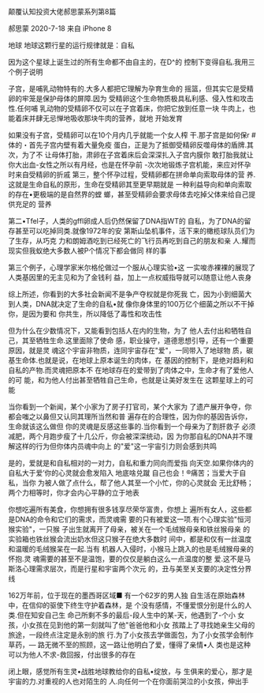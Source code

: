 颠覆认知投资大佬郝思蒙系列第8篇

郝思蒙 2020-7-18 来自 iPhone 8

地球 ﻿地球这颗行星的运行规律就是：自私

因为这个星球上诞生过的所有生命都不由自主的，在D^的 控制下变得自私.我用三个例子说明

子宫，是哺乳动物特有的.大多人都把它理解为孕育生命的 摇篮，但其实它是受精卵的牢笼是保护母体的屏障.因为 受精卵这个生命物质极具私利感、侵入性和攻击性.任何哺 乳动物的受精卵不仅可以在子宫着床，你把它放到任意一块 牛肉上，也能着床并肆无忌惮地吸收那块牛肉的营养，就地 开始发育

如果没有子宫，受精卵可以在10个月内几乎就能一个女人榨 干.那子宫是如何保r #体的・首先子宫内壁有着大量免疫 蛋白，正是为了抵御受精卵反噬母体的盾牌.其次，为了不 让母体打胎，肃卵在子宫着床后会深深扎入子宫内膜你 敢打胎我就让你大出血-女性之所以有月经，也是在怀孕前 -次次地锻炼子宫机能，来应对怀孕时来自受精卵的折戚 第三，整个怀孕过程，受精卵都在拼命单向索取母体的营 养.这就是生命自私的原形，生命在受精卵其至更早期就是 一种利益导向和单向索取的存在•更极端的是自然界的螳 螂，甚至受精卵会要求母体去吃掉父体来给自己提供充足的 营养

第二•Tfel子，人类的gffl卵成人后仍然保留了DNA指WT的 自私，为了DNA的留存甚至可以吃掉同类.就像1972年的安 第斯山坠机事件，活下来的橄榄球队员们为了生存，从巧克 力和朗姆酒吃到已经死亡的飞行员再吃到自己的朋友和亲 人.耀而现实但我蚁绝大多数人被P个情况下都会做同 样的事

第三个例子，心理学家米尔格伦做过一个服从心理实验•这 一实唆赤裸裸的展现了人类基因里的无主见和为了金钱利 益，加上一点权威指导就可以随意让他人丧身

综上所述，你看到的大多社会新闻不是争产夺权就是你死我 亡，因为小到细菌大到人类，DNA就决定了生命的自私•就 像你身体里的100万亿个细菌之所以不干掉你，是因为要和 你共生，所以降低了毒性和攻击性

但为什么在少数情况下，又能看到包括人在内的生物，为了 他人去付出和牺牲自己，其至牺牲生命.这里面除了使命 感，职业操守，道德思想引导，还有一个重要原因，就是灵 魂这个宇宙非物质，连同宇宙存在"爱"，一同带入了地球物 质，碳基生命体.也就是说，在地球上原本诞生的肉体，在 基因的控制下，是绝对趋利和自私的产物.而灵魂把原本不 在地球存在的爱带到了肉体之中，生命才有了爱他人的可 能，和为他人付出甚至牺牲自己生命，也就是让美好发生在 这颗星球上的可能

当你看到一个新闻，某个小家为了房子打官司，某个大家为 了遗产展开争夺，你都会嗤之以鼻但又认同其理所当然和普 遍存在的合理性，因为你的基因告诉你，生命就该这么做但 你的灵魂是反感这些事的.当你看到一个母亲为了割肝救子 必须减肥，两个月跑步瘦了十几公斤，你会被深深统动，因 为你那自私的DNA并不理解这样的行为但你体内员魂中向上 的"爱"这一宇宙引力则会感到共鸣

是的，爱就是和自私相对的一对力，自私和重力同向而爱指 向天空.如果你体内的自私大于爱’你的心灵就会愈发陷入 地底啥兑蹴 自己也会！®痛苦；当爱大于自私，当你 为被人做了点什么，帮了他人其至一个小忙，你的心灵就会 无比舒畅；两个力相等时，你才会内心平静的立于地表

你想吃遍所有美食，你想拥有很多钱享尽荣华富贵，你想上 遍所有女人，这些都是DNA的命令和它们的需求，而灵魂需 要的只有被爱这一项.有个心理实验"恒河猴实验"，一只猴 子出生就离开了母亲，被关在一个毛绒猴母亲和铁丝猴母亲 的实验箱也铁丝猴会流出奶水但这只猴子在绝大多数时 间中，都是和仅有一丝温度和温暖的毛绒猴呆在一起.当有 机器人入侵时，小猴马上跳入的也是毛绒猴母亲的怀抱.灵 魂需要的甚至不是温饱，要的仅仅是躺白这么一点温度的整 爱.这不是马斯洛心理需求层次，而是行星和宇宙两个次元 的，丑与美至关支要的决定性分界线

162万年前，位于现在的墨西哥区域■ 有一个62岁的男人独 自生活在原始森林中，在信仰的驱使下终生守护着森林，是 个没有感情，不懂爱恨分别是什么的人类.但在知安自己生 命己所剩不多的最后-段人生中的某-天，他遇到了-个小 女孩，小女孩在见到他的第一刻就叫了他"爸爸他和小女 孩踏上了寻找她亲生父母的旅途，一段终点注定是永别的旅 行.为了小女孩去学做面包，为了小女孩学会制作草药，— 路无微不至的照顾，这一路让他明白了爱，懂得了亲情•人 类也是这种可以为他人不求-救回报，付出很多的存在

闭上眼，感觉所有生灵•战胜地球教给你的自私•绽放，与 生俱来的爱心，那才是宇宙的力.对重视的人也对陌生的 人.向任何一个在你面前哭泣的小女孩，伸出手

